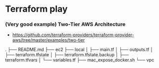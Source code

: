# Terraform play

### (Very good example) Two-Tier AWS Architecture
* https://github.com/terraform-providers/terraform-provider-aws/tree/master/examples/two-tier


.
├── README.md
├── ec2
├── local
│   ├── main.tf
│   ├── outputs.tf
│   ├── terraform.tfstate
│   ├── terraform.tfstate.backup
│   ├── terraform.tfvars
│   └── variables.tf
├── mac_expose_docker.sh
└── vpc